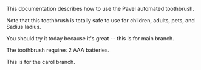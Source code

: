This documentation describes how to use the Pavel automated toothbrush.

Note that this toothbrush is totally safe to use for children, adults, pets, and Sadius ladius.

You should try it today because it's great -- this is for main branch.

The toothbrush requires 2 AAA batteries.

This is for the carol branch.